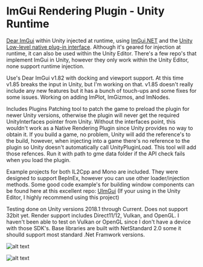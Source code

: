 # ImGui Rendering Plugin - Unity Runtime

[Dear ImGui](https://github.com/ocornut/imgui) within Unity injected at runtime, using [ImGui.NET](https://github.com/mellinoe/ImGui.NET) and the [Unity Low-level native plug-in interface](https://docs.unity3d.com/Manual/NativePluginInterface.html). Although it's geared for injection at runtime, it can also be used within the Unity Editor. There's a few repo's that implement ImGui in Unity, however they only work within the Unity Editor, none support runtime injection.

Use's Dear ImGui v1.82 with docking and viewport support. At this time v1.85 breaks the input in Unity, but I'm working on that. v1.85 doesn't really include any new features but it has a bunch of touch-ups and some fixes for some issues. Working on adding ImPlot, ImGizmos, and ImNodes.

Includes Plugins Patching tool to patch the game to preload the plugin for newer Unity versions, otherwise the plugin will never get the required UnityInterfaces pointer from Unity. Without the interfaces point, this wouldn't work as a Native Rendering Plugin since Unity provides no way to obtain it. If you build a game, no problem, Unity will add the reference's to the build, however, when injecting into a game there's no reference to the plugin so Unity doesn't automatically call UnityPluginLoad. This tool will add those refences. Run it with path to gme data folder if the API check fails when you load the plugin.

Example projects for both IL2Cpp and Mono are included. They were designed to support BepInEx, however you can use other loader/injection methods. Some good code example's for building window components can be found here at this excellent repo: [UImGui](https://github.com/psydack/uimgui) (If your using in the Unity Editor, I highly recommend using this project)

Testing done on Unity versions 2018.1 through Current. Does not support 32bit yet. Render support includes Direct11/12, Vulkan, and OpenGL. I haven't been able to test on Vulkan or OpenGL since I don't have a device with those SDK's. Base libraries are built with NetStandard 2.0 some it shoulld support most standard .Net Framwork versions.

![alt text](https://i.imgur.com/TRN03cZ.png)

![alt text](https://i.imgur.com/Kd8qAcW.png)
